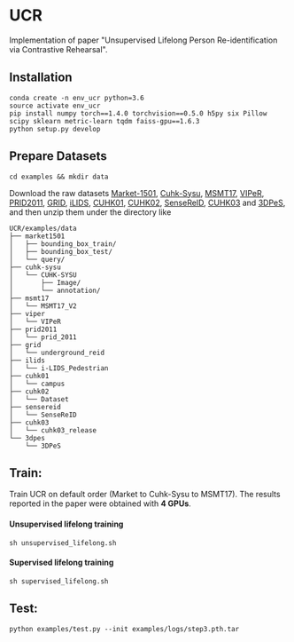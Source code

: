# UCR

Implementation of paper "Unsupervised Lifelong Person Re-identification via Contrastive Rehearsal".

## Installation

```shell
conda create -n env_ucr python=3.6
source activate env_ucr 
pip install numpy torch==1.4.0 torchvision==0.5.0 h5py six Pillow scipy sklearn metric-learn tqdm faiss-gpu==1.6.3
python setup.py develop
```

## Prepare Datasets

```shell
cd examples && mkdir data
```
Download the raw datasets [Market-1501](http://www.liangzheng.org/Project/project_reid.html), 
[Cuhk-Sysu](http://www.ee.cuhk.edu.hk/~xgwang/PS/dataset.html), 
[MSMT17](http://www.pkuvmc.com/publications/msmt17.html), 
[VIPeR](http://users.soe.ucsc.edu/~manduchi/VIPeR.v1.0.zip), 
[PRID2011](https://www.tugraz.at/institute/icg/research/team-bischof/lrs/downloads/PRID11/), 
[GRID](http://personal.ie.cuhk.edu.hk/~ccloy/files/datasets/underground_reid.zip), 
[iLIDS](http://www.eecs.qmul.ac.uk/~jason/data/i-LIDS_Pedestrian.tgz), 
[CUHK01](http://www.ee.cuhk.edu.hk/~xgwang/CUHK_identification.html), 
[CUHK02](http://www.ee.cuhk.edu.hk/~xgwang/CUHK_identification.html), 
[SenseReID](https://drive.google.com/file/d/0B56OfSrVI8hubVJLTzkwV2VaOWM/view), 
[CUHK03](http://www.ee.cuhk.edu.hk/~xgwang/CUHK_identification.html) and
[3DPeS](https://aimagelab.ing.unimore.it/imagelab/page.asp?IdPage=16), 
and then unzip them under the directory like
```
UCR/examples/data
├── market1501
│   ├── bounding_box_train/
│   ├── bounding_box_test/
│   └── query/
├── cuhk-sysu
│   └── CUHK-SYSU
│       ├── Image/
│       └── annotation/
├── msmt17
│   └── MSMT17_V2
├── viper
│   └── VIPeR
├── prid2011
│   └── prid_2011
├── grid
│   └── underground_reid
├── ilids
│   └── i-LIDS_Pedestrian
├── cuhk01
│   └── campus
├── cuhk02
│   └── Dataset
├── sensereid
│   └── SenseReID
├── cuhk03
│   └── cuhk03_release
└── 3dpes
    └── 3DPeS
```


## Train:
Train UCR on default order (Market to Cuhk-Sysu to MSMT17). 
The results reported in the paper were obtained with **4 GPUs**.
#### Unsupervised lifelong training
```shell
sh unsupervised_lifelong.sh
```

#### Supervised lifelong training
```shell
sh supervised_lifelong.sh
```

## Test:
```shell
python examples/test.py --init examples/logs/step3.pth.tar
```
